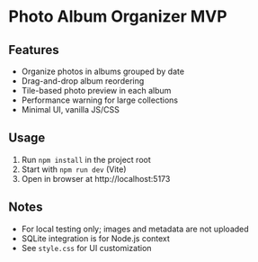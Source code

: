 # Photo Album Organizer MVP

## Features
- Organize photos in albums grouped by date
- Drag-and-drop album reordering
- Tile-based photo preview in each album
- Performance warning for large collections
- Minimal UI, vanilla JS/CSS

## Usage
1. Run `npm install` in the project root
2. Start with `npm run dev` (Vite)
3. Open in browser at http://localhost:5173

## Notes
- For local testing only; images and metadata are not uploaded
- SQLite integration is for Node.js context
- See `style.css` for UI customization
